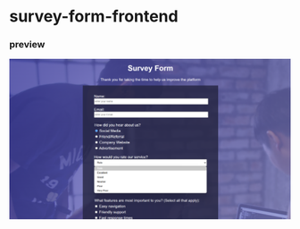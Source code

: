 # survey-form-frontend

### preview
![preview Image](https://github.com/yunnsbz/survey-form-frontend/blob/main/preview.png)
